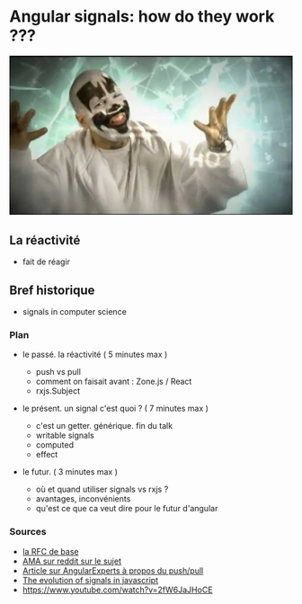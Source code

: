 # Angular signals: how do they work ???


<img src="icp-magnets.webp" alt="Insane Clown Possee">



## La réactivité

- fait de réagir



## Bref historique

- signals in computer science


### Plan

- le passé. la réactivité ( 5 minutes max )
   - push vs pull
   - comment on faisait avant : Zone.js / React
   - rxjs.Subject

- le présent. un signal c'est quoi ? ( 7 minutes max )
  - c'est un getter. générique. fin du talk
  - writable signals
  - computed
  - effect

- le futur. ( 3 minutes max )
  - où et quand utiliser signals vs rxjs ?
  - avantages, inconvénients 
  - qu'est ce que ca veut dire pour le futur d'angular

### Sources

- [la RFC de base](https://github.com/angular/angular/discussions/49685)
- [AMA sur reddit sur le sujet](https://www.reddit.com/r/Angular2/comments/12t7107/informal_ama_angular_signals_rfc/)
- [Article sur AngularExperts à propos du push/pull](https://angularexperts.io/blog/angular-signals-push-pull)
- [The evolution of signals in javascript](https://dev.to/this-is-learning/the-evolution-of-signals-in-javascript-8ob)
- https://www.youtube.com/watch?v=2fW6JaJHoCE 